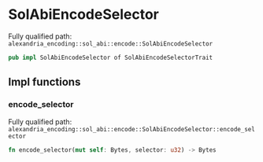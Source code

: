 # SolAbiEncodeSelector

Fully qualified path: `alexandria_encoding::sol_abi::encode::SolAbiEncodeSelector`

```rust
pub impl SolAbiEncodeSelector of SolAbiEncodeSelectorTrait
```

## Impl functions

### encode_selector

Fully qualified path: `alexandria_encoding::sol_abi::encode::SolAbiEncodeSelector::encode_selector`

```rust
fn encode_selector(mut self: Bytes, selector: u32) -> Bytes
```


